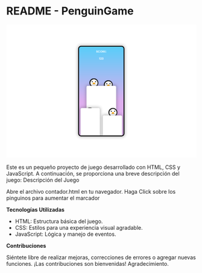 <h1>README - PenguinGame</h1>

 ![parte delantera](captura.png)

Este es un pequeño proyecto de juego desarrollado con HTML, CSS y JavaScript. A continuación, se proporciona una breve descripción del juego:
Descripción del Juego

Abre el archivo contador.html en tu navegador.
Haga Click sobre los pinguinos para aumentar el marcador

<b>Tecnologías Utilizadas</b>

<ul>
 <li>HTML: Estructura básica del juego.</li>
 <li>CSS: Estilos para una experiencia visual agradable.</li>
 <li>JavaScript: Lógica y manejo de eventos.</li>
</ul>

<b>Contribuciones</b>

Siéntete libre de realizar mejoras, correcciones de errores o agregar nuevas funciones. ¡Las contribuciones son bienvenidas!
Agradecimiento.
